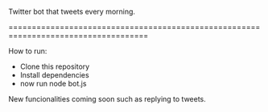 Twitter bot that tweets every morning.


====================================================================================

How to run:

- Clone this repository
- Install dependencies
- now run node bot.js

New funcionalities coming soon such as  replying to tweets.
